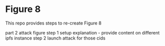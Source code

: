 # Figure 8
This repo provides steps to re-create Figure 8


part 2 attack figure
step 1 setup explanation - provide content on different ipfs instance
step 2 launch attack for those cids







